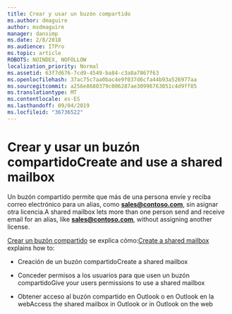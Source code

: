 ```yaml
---
title: Crear y usar un buzón compartido
ms.author: dmaguire
author: msdmaguire
manager: dansimp
ms.date: 2/8/2018
ms.audience: ITPro
ms.topic: article
ROBOTS: NOINDEX, NOFOLLOW
localization_priority: Normal
ms.assetid: 63f7d676-7cd9-4549-ba84-c3a8a7867f63
ms.openlocfilehash: 37ac75c7aa0bac4e9f037d6cfa44b93a526977aa
ms.sourcegitcommit: a256e8680379c006287ae30996763051c4d9ff85
ms.translationtype: MT
ms.contentlocale: es-ES
ms.lasthandoff: 09/04/2019
ms.locfileid: "36736522"
---
```

# <a name="create-and-use-a-shared-mailbox"></a><span data-ttu-id="5f1cc-102">Crear y usar un buzón compartido</span><span class="sxs-lookup"><span data-stu-id="5f1cc-102">Create and use a shared mailbox</span></span>

<span data-ttu-id="5f1cc-103">Un buzón compartido permite que más de una persona envíe y reciba correo electrónico para un alias, como **sales@contoso.com**, sin asignar otra licencia.</span><span class="sxs-lookup"><span data-stu-id="5f1cc-103">A shared mailbox lets more than one person send and receive email for an alias, like **sales@contoso.com**, without assigning another license.</span></span>
  
<span data-ttu-id="5f1cc-104">[Crear un buzón compartido](https://docs.microsoft.com/office365/admin/email/create-a-shared-mailbox) se explica cómo:</span><span class="sxs-lookup"><span data-stu-id="5f1cc-104">[Create a shared mailbox](https://docs.microsoft.com/office365/admin/email/create-a-shared-mailbox) explains how to:</span></span> 
  
- <span data-ttu-id="5f1cc-105">Creación de un buzón compartido</span><span class="sxs-lookup"><span data-stu-id="5f1cc-105">Create a shared mailbox</span></span>
    
- <span data-ttu-id="5f1cc-106">Conceder permisos a los usuarios para que usen un buzón compartido</span><span class="sxs-lookup"><span data-stu-id="5f1cc-106">Give your users permissions to use a shared mailbox</span></span>
    
- <span data-ttu-id="5f1cc-107">Obtener acceso al buzón compartido en Outlook o en Outlook en la web</span><span class="sxs-lookup"><span data-stu-id="5f1cc-107">Access the shared mailbox in Outlook or in Outlook on the web</span></span>
    

